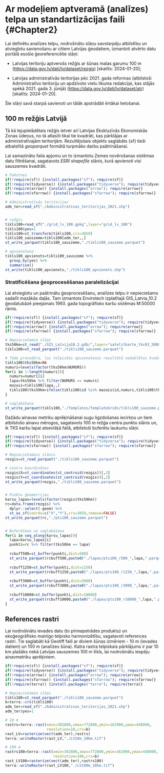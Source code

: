# Ar modeļiem aptveramā (analīzes) telpa un standartizācijas faili  {#Chapter2}

Lai definētu analīzes telpu, nodrošinātu slāņu savstarpēju atbilstību un atvieglotu savienošanu ar citiem Latvijas ģeodatiem, izmantoti atvērto datu portālā esošie ģeoreferencētie slāņi:

- Latvijas teritoriju aptverošs režģis ar šūnas malas garumu 100 m (https://data.gov.lv/dati/lv/dataset/rezgis) [skatīts: 2024-01-20];

- Latvijas administratīvās teritorijas pēc 2021. gada reformas (atbilstoši Administratīvo teritoriju un apdzīvoto vietu likuma redakcijai, kas stājās spēkā 2021. gada 3. jūnijā) (https://data.gov.lv/dati/lv/dataset/atr)  [skatīts: 2024-01-20].

Šie slāņi savā starpā savienoti un tālāk apstrādāti ērtākai lietošanai.

## 100 m režģis Latvijā

Tā kā lejupielādētais režģis ietver arī Latvijas Ekskluzīvās Ekonomiskās Zonas ūdeņus, no tā atlasīti tikai tie kvadrāti, kas pārklājas ar administratīvajām teritorijām. Rezultējošais objekts saglabāts {sf} tieši atbalstītā *geoparquet* formātā turpmāko darbu paātrināšanai.

Lai samazinātu faila apjomu un to izmantotu Zemes novērošanas sistēmas datu filtrēšanai, sagatavots *ESRI shapefile* slānis, kurā apvienoti visi sauszemes kvadrāti.




```r
# Pakotnes
if(!require(sf)) {install.packages("sf"); require(sf)}
if(!require(tidyverse)) {install.packages("tidyverse"); require(tidyverse)}
if(!require(arrow)) {install.packages("arrow"); require(arrow)}
if(!require(sfarrow)) {install.packages("sfarrow"); require(sfarrow)}

# Administratīvās teritorijas
adm_ter=read_sf("./Administrativas_teritorijas_2021.shp")


# režģis
tikls100=read_sf("./grid_lv_100.gpkg",layer="grid_lv_100")
tikls100$yes=1
tikls100=st_transform(tikls100,crs=3059)
tikls100_sauszeme=tikls100[adm_ter,,]
st_write_parquet(tikls100_sauszeme,"./tikls100_sauzeme.parquet")

# apvienošana
tikls100_apvienots=tikls100_sauszeme %>% 
  group_by(yes) %>% 
  summarise()
st_write(tikls100_apvienots,"./tikls100_apvienots.shp")
```


### Stratificēšana ģeoprocesēšanas paralelizācijai

Lai atvieglotu un paātrinātu ģeoprocesēšanu, analīzes telpu ir nepieciešams sadalīt mazākās daļās. Tam izmantots Envirotech izplatītajā GIS_Latvia_10.2 ģeodatubāzē pieejamais 1993. gada topogrāfisko karšu sistēmas M:50000 rāmis.


```r
if(!require(sf)) {install.packages("sf"); require(sf)}
if(!require(tidyverse)) {install.packages("tidyverse"); require(tidyverse)}
if(!require(arrow)) {install.packages("arrow"); require(arrow)}
if(!require(sfarrow)) {install.packages("sfarrow"); require(sfarrow)}

# Nepieciešamie slāņi
tks50km=st_read("./GIS_Latvija10.2.gdb/",layer="satelitkarte_tks93_50000")
tikls100=st_read_parquet("./tikls100_sauzeme.parquet")

# Tāda procedūra, lai telpiskās apvienošanas rezultātā nedublētos kvadrāti
tikls100$tks50km=NA
numuri=levels(factor(tks50km$NUMURS))
for(i in 1:length(numuri)){
  numurs=numuri[i]
  lapa=tks50km %>% filter(NUMURS == numurs)
  mazais=tikls100[lapa,,]
  tikls100$tks50km=ifelse(tikls100$id %in% mazais$id,numurs,tikls100$tks50km)
}

# saglabāšana
st_write_parquet(tikls100,"./Templates/TemplateGrids/tikls100_sauzeme.parquet")
```

Dažādu ainavas metriku aprēķināšanai sugu ligzdošanas iecirkņu un tiem atbilstošo ainavu mērogos, sagatavots 100 m režģa centra punktu slānis un, ik TKS karšu lapai atsevišķā failā, atbilstoši buferētu laukumu slāņi.


```r
if(!require(sf)) {install.packages("sf"); require(sf)}
if(!require(tidyverse)) {install.packages("tidyverse"); require(tidyverse)}
if(!require(sfarrow)) {install.packages("sfarrow"); require(sfarrow)}

# Nepieciešamais slānis
rezgis=st_read_parquet("./tikls100_sauzeme.parquet")

# Centra koordinātes
rezgis$X=st_coordinates(st_centroid(rezgis))[,1]
rezgis$Y=st_coordinates(st_centroid(rezgis))[,2]
st_write_parquet(rezgis,"./tikls100_sauzeme.parquet")


# Punktu ģeometrijas
karsu_lapas=levels(factor(rezgis$tks50km))
rc=data.frame(rezgis) %>% 
  dplyr::select(-geom) %>% 
  st_as_sf(coords=c("X","Y"),crs=3059,remove=FALSE)
st_write_parquet(rc,"./pts100_sauzeme.parquet")


# Buferēšana un saglabāšana
for(i in seq_along(karsu_lapas)){
  lapa=karsu_lapas[i]
  punkti=rc %>% filter(tks50km == lapa)
  
  rcbuff500=st_buffer(punkti,dist=500)
  st_write_parquet(rcbuff500,paste0("./lapas/pts100_r500_",lapa,".parquet"))
  
  rcbuff1250=st_buffer(punkti,dist=1250)
  st_write_parquet(rcbuff1250,paste0("./lapas/pts100_r1250_",lapa,".parquet"))
  
  rcbuff3000=st_buffer(punkti,dist=3000)
  st_write_parquet(rcbuff3000,paste0("./lapas/pts100_r3000_",lapa,".parquet"))
  
  rcbuff10000=st_buffer(punkti,dist=10000)
  st_write_parquet(rcbuff10000,paste0("./lapas/pts100_r10000_",lapa,".parquet"))
}
```



## References rastri

Lai nodrošinātu ievades datu (to pirmapstrādes produktu) un ekoģeogrāfisko mainīgo telpisko harmonizētību, sagatavoti references rastri. Tie saglabāti kā Geotiff faili ar diviem šūnas izmēriem - 10 m (ievades datiem) un 100 m (analīzes šūna). Katra rastra telpiskais pārklājums ir par 10 km plašāks nekā Latvijas sauszemes 100 m tīkls, lai nodrošinātu iespēju ainavmetriku aprēķiniem.



```r
if(!require(sf)) {install.packages("sf"); require(sf)}
if(!require(tidyverse)) {install.packages("tidyverse"); require(tidyverse)}
if(!require(arrow)) {install.packages("arrow"); require(arrow)}
if(!require(sfarrow)) {install.packages("sfarrow"); require(sfarrow)}
if(!require(terra)) {install.packages("terra"); require(terra)}

# Nepieciešamie slāņi
tikls100=st_read_parquet("./tikls100_sauzeme.parquet")
b=terra::crs(tikls100)
adm_ter=read_sf("./Administrativas_teritorijas_2021.shp")
adm_ter$yes=1

# 10 m
rastrs=terra::rast(xmin=302800,xmax=772800,ymin=162900,ymax=448900,
                   resolution=10,crs=b)
rast_LV=rasterize(vect(adm_ter),rastrs)
terra::writeRaster(rast_LV,"./LV10m_10km.tif")

# 100 m
rastrs100=terra::rast(xmin=302800,xmax=772800,ymin=162900,ymax=448900,
                      resolution=100,crs=b)
rast_LV100=rasterize(vect(adm_ter),rastrs100)
terra::writeRaster(rast_LV100,"./LV100m_10km.tif")
```


